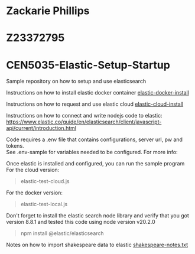 # Zackarie Phillips

# Z23372795

# CEN5035-Elastic-Setup-Startup

Sample repository on how to setup and use elasticsearch

Instructions on how to install elastic docker container [elastic-docker-install](elastic-docker-install.md)

Instructions on how to request and use elastic cloud [elastic-cloud-install](elastic-cloud-install.md)

Instructions on how to connect and write nodejs code to elastic:
https://www.elastic.co/guide/en/elasticsearch/client/javascript-api/current/introduction.html

Code requires a .env file that contains configurations, server url, pw and tokens.  
See .env-sample for variables needed to be configured. For more info:

Once elastic is installed and configured, you can run the sample program
For the cloud version:

> elastic-test-cloud.js

For the docker version:

> elastic-test-local.js

Don't forget to install the elastic search node library and verify that you got version 8.8.1
and tested this code using node version v20.2.0

> npm install @elastic/elasticsearch

Notes on how to import shakespeare data to elastic [shakespeare-notes.txt](shakespeare-notes.txt)
